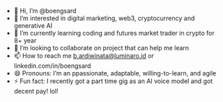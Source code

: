 - 👋 Hi, I’m @boengsard
- 👀 I’m interested in digital marketing, web3, cryptocurrency and generative AI
- 🌱 I’m currently learning coding and futures market trader in crypto for 8+ year
- 💞️ I’m looking to collaborate on project that can help me learn 
- 📫 How to reach me b.ardiwinata@luminaro.id or linkedin.com/in/boengsard
- 😄 Pronouns: I’m an ppassionate, adaptable, willing-to-learn, and agile
- ⚡ Fun fact: I recently got a part time gig as an AI voice model and got decent pay! lol!

<!---
boengsard/boengsard is a ✨ special ✨ repository because its `README.md` (this file) appears on your GitHub profile.
You can click the Preview link to take a look at your changes.
--->
